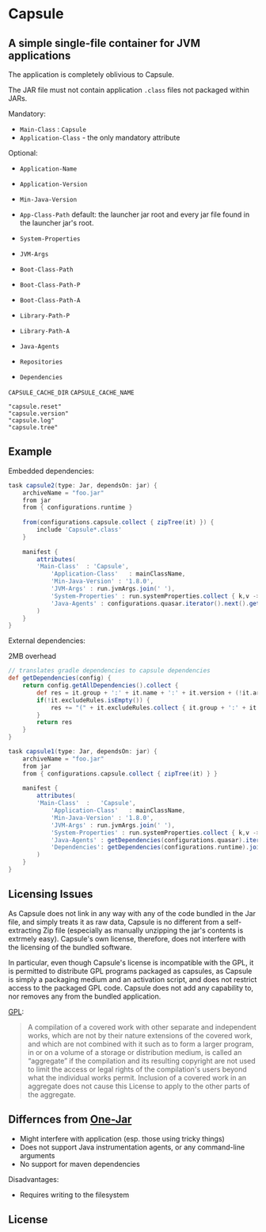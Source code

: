 # Capsule

## A simple single-file container for JVM applications


The application is completely oblivious to Capsule.

The JAR file must not contain application `.class` files not packaged within JARs.


Mandatory:

* `Main-Class` : `Capsule`
* `Application-Class` - the only mandatory attribute

Optional:

* `Application-Name`
* `Application-Version`
* `Min-Java-Version`
* `App-Class-Path` default: the launcher jar root and every jar file found in the launcher jar's root.
* `System-Properties`
* `JVM-Args`
* `Boot-Class-Path`
* `Boot-Class-Path-P`
* `Boot-Class-Path-A`
* `Library-Path-P`
* `Library-Path-A`
* `Java-Agents`


* `Repositories`
* `Dependencies`


`CAPSULE_CACHE_DIR`
`CAPSULE_CACHE_NAME`

    "capsule.reset"
    "capsule.version"
    "capsule.log"
    "capsule.tree"
 


 ## Example

Embedded dependencies:

``` groovy
task capsule2(type: Jar, dependsOn: jar) {
    archiveName = "foo.jar"
    from jar
    from { configurations.runtime }
    
    from(configurations.capsule.collect { zipTree(it) }) {
        include 'Capsule*.class'
    }
    
    manifest { 
        attributes(
        'Main-Class'  : 'Capsule',
            'Application-Class'   : mainClassName,
            'Min-Java-Version' : '1.8.0',
            'JVM-Args' : run.jvmArgs.join(' '),
            'System-Properties' : run.systemProperties.collect { k,v -> "$k=$v" }.join(' '),
            'Java-Agents' : configurations.quasar.iterator().next().getName()
        )
    }
}
```

External dependencies:

2MB overhead

``` groovy
// translates gradle dependencies to capsule dependencies
def getDependencies(config) {
    return config.getAllDependencies().collect { 
        def res = it.group + ':' + it.name + ':' + it.version + (!it.artifacts.isEmpty() ? ':' + it.artifacts.iterator().next().classifier : '')
        if(!it.excludeRules.isEmpty()) {
            res += "(" + it.excludeRules.collect { it.group + ':' + it.module }.join(',') + ")"
        }
        return res
    }
}

task capsule1(type: Jar, dependsOn: jar) {
    archiveName = "foo.jar"
    from jar
    from { configurations.capsule.collect { zipTree(it) } }
    
    manifest { 
        attributes(
        'Main-Class'  :   'Capsule',
            'Application-Class'   : mainClassName,
            'Min-Java-Version' : '1.8.0',
            'JVM-Args' : run.jvmArgs.join(' '),
            'System-Properties' : run.systemProperties.collect { k,v -> "$k=$v" }.join(' '),
            'Java-Agents' : getDependencies(configurations.quasar).iterator().next(),
            'Dependencies': getDependencies(configurations.runtime).join(' ')
        )
    }
}
```

## Licensing Issues

As Capsule does not link in any way with any of the code bundled in the Jar file, and simply treats it as raw data, Capsule is no different from a self-extracting Zip file (especially as manually unzipping the jar's contents is extrmely easy). Capsule's own license, therefore, does not interfere with the licensing of the bundled software.

In particular, even though Capsule's license is incompatible with the GPL, it is permitted to distribute GPL programs packaged as capsules, as Capsule is simply a packaging medium and an activation script, and does not restrict access to the packaged GPL code. Capsule does not add any capability to, nor removes any from the bundled application.


[GPL](https://www.gnu.org/copyleft/gpl.html):

> A compilation of a covered work with other separate and independent works, which are not by their nature extensions of the covered work, and which are not combined with it such as to form a larger program, in or on a volume of a storage or distribution medium, is called an “aggregate” if the compilation and its resulting copyright are not used to limit the access or legal rights of the compilation's users beyond what the individual works permit. Inclusion of a covered work in an aggregate does not cause this License to apply to the other parts of the aggregate.

## Differnces from [One-Jar](http://one-jar.sourceforge.net/)

 * Might interfere with application (esp. those using tricky things)
 * Does not support Java instrumentation agents, or any command-line arguments
 * No support for maven dependencies

 Disadvantages:

 * Requires writing to the filesystem


 ## License